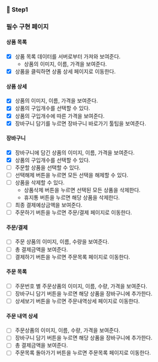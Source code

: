 ### 📌 Step1

### 필수 구현 페이지

#### 상품 목록

- [x] 상품 목록 데이터를 서버로부터 가져와 보여준다.
  - 상품의 이미지, 이름, 가격을 보여준다.
- [x] 상품을 클릭하면 상품 상세 페이지로 이동한다.

#### 상품 상세

- [x] 상품의 이미지, 이름, 가격을 보여준다.
- [x] 상품의 구입개수를 선택할 수 있다.
- [x] 상품의 구입개수에 따른 가격을 보여준다.
- [x] 장바구니 담기를 누르면 장바구니 바로가기 툴팁을 보여준다.

#### 장바구니

- [x] 장바구니에 담긴 상품의 이미지, 이름, 가격을 보여준다.
- [x] 상품의 구입개수를 선택할 수 있다.
- [ ] 주문할 상품을 선택할 수 있다.
- [ ] 선택해제 버튼을 누르면 모든 선택을 해제할 수 있다.
- [ ] 상품을 삭제할 수 있다.
  - 상품삭제 버튼을 누르면 선택된 모든 상품을 삭제한다.
  - 휴지통 버튼을 누르면 해당 상품을 삭제한다.
- [ ] 최종 결제예상금액을 보여준다.
- [ ] 주문하기 버튼을 누르면 주문/결제 페이지로 이동한다.

#### 주문/결제

- [ ] 주문 상품의 이미지, 이름, 수량을 보여준다.
- [ ] 총 결제금액을 보여준다.
- [ ] 결제하기 버튼을 누르면 주문목록 페이지로 이동한다.

#### 주문 목록

- [ ] 주문번호 별 주문상품의 이미지, 이름, 수량, 가격을 보여준다.
- [ ] 장바구니 담기 버튼을 누르면 해당 상품을 장바구니에 추가한다.
- [ ] 상세보기 버튼을 누르면 주문내역상세 페이지로 이동한다.

#### 주문 내역 상세

- [ ] 주문상품의 이미지, 이름, 수량, 가격을 보여준다.
- [ ] 장바구니 담기 버튼을 누르면 해당 상품을 장바구니에 추가한다.
- [ ] 총 결제금액을 보여준다.
- [ ] 주문목록 돌아가기 버튼을 누르면 주문목록 페이지로 이동한다.
